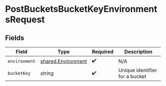 # PostBucketsBucketKeyEnvironmentsRequest


## Fields

| Field                                                    | Type                                                     | Required                                                 | Description                                              |
| -------------------------------------------------------- | -------------------------------------------------------- | -------------------------------------------------------- | -------------------------------------------------------- |
| `environment`                                            | [shared.Environment](../../models/shared/environment.md) | :heavy_check_mark:                                       | N/A                                                      |
| `bucketKey`                                              | *string*                                                 | :heavy_check_mark:                                       | Unique identifier for a bucket                           |